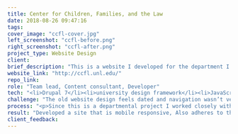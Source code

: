 ```yaml
---
title: Center for Children, Families, and the Law
date: 2018-08-26 09:47:16
tags:
cover_image: "ccfl-cover.jpg"
left_screenshot: "ccfl-before.png"
right_screenshot: "ccfl-after.png"
project_type: Website Design
client:
brief_description: "This is a website I developed for the department I worked in." 
website_link: "http://ccfl.unl.edu/"
repo_link:
role: "Team lead, Content consultant, Developer"
tech: "<li>Drupal 7</li><li>university design framework</li><li>JavaScript</li><li>SCSS</li><li>HTML</li><li>Twig</li>"
challenge: "The old website design feels dated and navigation wasn’t very user friendly. It was difficult to navigate and locate information. The site was in need of a complete redesign and move to the university’s Drupal system." 
process: "<p>Since this is a departmental project I worked closely with the department’s director, various project directors, and a graphic designer in the department. I hold frequent meetings with various stakeholders and gathered requirements and feedback about the existing site. Existing content was inventoried and old and unnecessary content was removed. I lead the conversations surrounding the purpose of the site and branding and proposed a new look, content and marketing strategy which was well received. I also created a more intuitive information architecture based off on the content strategy and the team’s discussions.</p><p>Working with the university’s custom framework, I designed and developed custom layouts and components inside of Drupal. I also wrote custom JS widgets using vanilla JavaScript. and one such example is an accessible accordion which is implemented using AMD.</p><p>I also incorporated inclusive design and principles and UX best practices to elevate the site from good to better.</p>"
result: "Developed a site that is mobile responsive, Also adheres to the organization’s branding guidelines and WCAG 2.0 AA web accessibility standards. On the backend, I created many templated custom content types to help ease site maintenance by content editors and allow dynamic content aggregation and display though complex views. The department director was very pleased with the fresh look and the much improved site navigation."
client_feedback:
---
```

